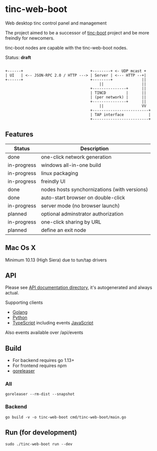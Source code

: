 # tinc-web-boot
Web desktop tinc control panel and management

The project aimed to be a successor of [tinc-boot](https://github.com/reddec/tinc-boot) project and be more freindly for newcomers.

tinc-boot nodes are capable with the tinc-web-boot nodes.

Status: **draft**


```

+------+                              +--------+ <- UDP mcast +
| UI   | <-- JSON-RPC 2.0 / HTTP ---> | Server | <--- HTTP --+|
+------+                              +--------+             ||
                                          ||                 ||
                                      +---------------+      ||
                                      | TINCD         |      ||
                                      | (per network) |      ||
                                      +---------------+      ||
                                          ||                 VV
                                      +-------------------------+
                                      | TAP interface           |
                                      +-------------------------+
```

## Features

| Status | Description |
|--------|-------------|
| done   | one-click network generation |
| in-progress | windows all-in-one build |
| in-progress | linux packaging |
| in-progress | freindly UI |
| done | nodes hosts synchornizations (with versions) |
| done | auto-start browser on double-click |
| in-progress | server mode (no browser launch) |
| planned | optional adminstrator authorization |
| in-progress | one-click sharing by URL |
| planned | define an exit node |

## Mac Os X 

Minimum 10.13 (High Siera) due to tun/tap drivers

## API

Please see [API documentation directory](docs), it's autogenerated and always actual.

Supporting clients

* [Golang](support/go)
* [Python](support/python)
* [TypeScript](support/ts) including events
  [JavaScript](support/js)

Also events available over /api/events

## Build

* For backend requires go 1.13+
* For frontend requires npm
* [goreleaser](https://github.com/goreleaser/goreleaser/releases)

### All

```
goreleaser --rm-dist --snapshot
```

### Backend

```
go build -v -o tinc-web-boot cmd/tinc-web-boot/main.go
```

## Run (for development)

```
sudo ./tinc-web-boot run --dev
```
